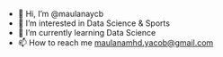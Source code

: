 - 👋 Hi, I’m @maulanaycb
- 👀 I’m interested in Data Science & Sports
- 🌱 I’m currently learning Data Science
- 📫 How to reach me maulanamhd.yacob@gmail.com

<!---
maulanaycb/maulanaycb is a ✨ special ✨ repository because its `README.md` (this file) appears on your GitHub profile.
You can click the Preview link to take a look at your changes.
--->
